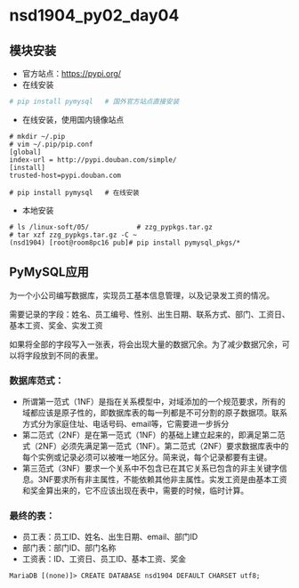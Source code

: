 # nsd1904_py02_day04

## 模块安装

- 官方站点：https://pypi.org/
- 在线安装

```python
# pip install pymysql   # 国外官方站点直接安装
```

- 在线安装，使用国内镜像站点

```shell
# mkdir ~/.pip
# vim ~/.pip/pip.conf
[global]
index-url = http://pypi.douban.com/simple/
[install]  
trusted-host=pypi.douban.com

# pip install pymysql   # 在线安装
```

- 本地安装

```shell
# ls /linux-soft/05/            # zzg_pypkgs.tar.gz
# tar xzf zzg_pypkgs.tar.gz -C ~
(nsd1904) [root@room8pc16 pub]# pip install pymysql_pkgs/*
```

## PyMySQL应用

为一个小公司编写数据库，实现员工基本信息管理，以及记录发工资的情况。

需要记录的字段：姓名、员工编号、性别、出生日期、联系方式、部门、工资日、基本工资、奖金、实发工资

如果将全部的字段写入一张表，将会出现大量的数据冗余。为了减少数据冗余，可以将字段放到不同的表里。

### 数据库范式：

- 所谓第一范式（1NF）是指在关系模型中，对域添加的一个规范要求，所有的域都应该是原子性的，即数据库表的每一列都是不可分割的原子数据项。联系方式分为家庭住址、电话号码、email等，它需要进一步拆分
- 第二范式（2NF）是在第一范式（1NF）的基础上建立起来的，即满足第二范式（2NF）必须先满足第一范式（1NF）。第二范式（2NF）要求数据库表中的每个实例或记录必须可以被唯一地区分。简来说，每个记录都要有主键。
- 第三范式（3NF）要求一个关系中不包含已在其它关系已包含的非主关键字信息。3NF要求所有非主属性，不能依赖其他非主属性。实发工资是由基本工资和奖金算出来的，它不应该出现在表中，需要的时候，临时计算。

### 最终的表：

- 员工表：员工ID、姓名、出生日期、email、部门ID
- 部门表：部门ID、部门名称
- 工资表：ID、工资日、员工ID、基本工资、奖金

```shell
MariaDB [(none)]> CREATE DATABASE nsd1904 DEFAULT CHARSET utf8;
```







